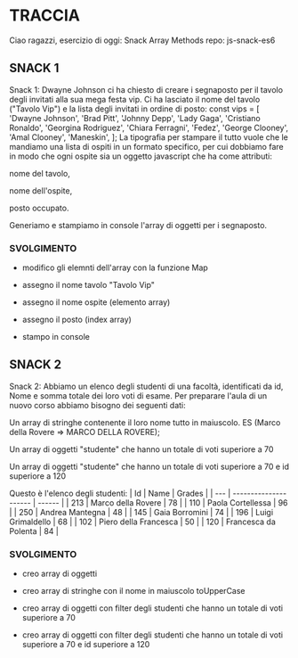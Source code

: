 # TRACCIA

Ciao ragazzi,
esercizio di oggi: Snack Array Methods
repo: js-snack-es6

## SNACK 1
Snack 1:
Dwayne Johnson ci ha chiesto di creare i segnaposto per il tavolo degli invitati alla sua mega festa vip.
Ci ha lasciato il nome del tavolo ("Tavolo Vip") e la lista degli invitati in ordine di posto:
const vips = [
  'Dwayne Johnson',
  'Brad Pitt',
  'Johnny Depp',
  'Lady Gaga',
  'Cristiano Ronaldo',
  'Georgina Rodriguez',
  'Chiara Ferragni',
  'Fedez',
  'George Clooney',
  'Amal Clooney',
  'Maneskin',
];
La tipografia per stampare il tutto vuole che le mandiamo una lista di ospiti in un formato specifico, per cui dobbiamo fare in modo che ogni ospite sia un oggetto javascript che ha come attributi:

nome del tavolo,

nome dell'ospite,

posto occupato.

Generiamo e stampiamo in console l'array di oggetti per i segnaposto.

### SVOLGIMENTO

- modifico gli elemnti dell'array con la funzione Map

- assegno il nome tavolo "Tavolo Vip"

- assegno il nome ospite (elemento array)

- assegno il posto (index array)

- stampo in console


## SNACK 2
Snack 2:
Abbiamo un elenco degli studenti di una facoltà, identificati da id, Nome e somma totale dei loro voti di esame.
Per preparare l'aula di un nuovo corso abbiamo bisogno dei seguenti dati:

Un array di stringhe contenente il loro nome tutto in maiuscolo. ES (Marco della Rovere => MARCO DELLA ROVERE);

Un array di oggetti "studente" che hanno un totale di voti superiore a 70

Un array di oggetti "studente" che hanno un totale di voti superiore a 70 e id superiore a 120

Questo è l'elenco degli studenti:
| Id  | Name                  | Grades |
| --- | --------------------- | ------ |
| 213 | Marco della Rovere    | 78     |
| 110 | Paola Cortellessa     | 96     |
| 250 | Andrea Mantegna       | 48     |
| 145 | Gaia Borromini        | 74     |
| 196 | Luigi Grimaldello     | 68     |
| 102 | Piero della Francesca | 50     |
| 120 | Francesca da Polenta  | 84     |

### SVOLGIMENTO

- creo array di oggetti

- creo array di stringhe con il nome in maiuscolo toUpperCase 

- creo array di oggetti con filter degli studenti che hanno un totale di voti superiore a 70

- creo array di oggetti con filter degli studenti che hanno un totale di voti superiore a 70 e id superiore a 120